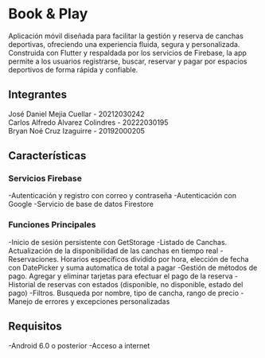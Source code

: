 # Book & Play

Aplicación móvil diseñada para facilitar la gestión y reserva de canchas deportivas, ofreciendo una experiencia fluida, segura y personalizada. Construida con Flutter y respaldada por los servicios de Firebase, la app permite a los usuarios registrarse, buscar, reservar y pagar por espacios deportivos de forma rápida y confiable.

## Integrantes

José Daniel Mejía Cuellar - 20212030242  
Carlos Alfredo Alvarez Colindres - 20222030195  
Bryan Noé Cruz Izaguirre - 20192000205

## Características

### Servicios Firebase

-Autenticación y registro con correo y contraseña
-Autenticación con Google
-Servicio de base de datos Firestore

### Funciones Principales

-Inicio de sesión persistente con GetStorage
-Listado de Canchas. Actualización de la disponibilidad de las canchas en tiempo real
-Reservaciones. Horarios específicos dividido por hora, elección de fecha con DatePicker y suma automatica de total a pagar
-Gestión de métodos de pago. Agregar y eliminar tarjetas para efectuar el pago de la reserva
-Historial de reservas con estados (disponible, no disponible, estado del pago)
-Filtros. Busqueda por nombre, tipo de cancha, rango de precio
-Manejo de errores y excepciones personalizadas

## Requisitos

-Android 6.0 o posterior
-Acceso a internet
